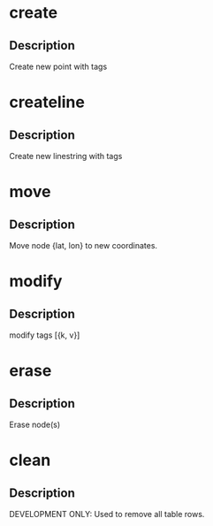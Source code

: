<h1 class="contract">create</h1>

## Description

Create new point with tags

<h1 class="contract">createline</h1>

## Description

Create new linestring with tags

<h1 class="contract">move</h1>

## Description

Move node {lat, lon} to new coordinates.

<h1 class="contract">modify</h1>

## Description

modify tags [{k, v}]

<h1 class="contract">erase</h1>

## Description

Erase node(s)

<h1 class="contract">clean</h1>

## Description

DEVELOPMENT ONLY: Used to remove all table rows.
